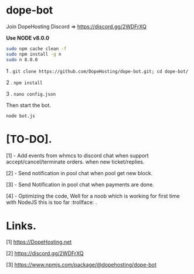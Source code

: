 # dope-bot
Join DopeHosting Discord => https://discord.gg/2WDFrXQ

**Use NODE v8.0.0**
```bash
sudo npm cache clean -f
sudo npm install -g n
sudo n 8.0.0
```


1 . ```git clone https://github.com/DopeHosting/dope-bot.git; cd dope-bot/```

2 . ```npm install```

3 . ```nano config.json```

Then start the bot.

```node bot.js```


# [TO-DO].

[1] - Add events from whmcs to discord chat when support accept/cancel/terminate orders. when new ticket/replies.

[2] - Send notification in pool chat when pool get new block.

[3] - Send Notification in pool chat when payments are done.

[4] - Optimizing the code, Well for a noob which is working for first time with NodeJS this is too far :trollface: .


# Links.

[1] https://DopeHosting.net

[2] https://discord.gg/2WDFrXQ

[3] https://www.npmjs.com/package/@dopehosting/dope-bot
